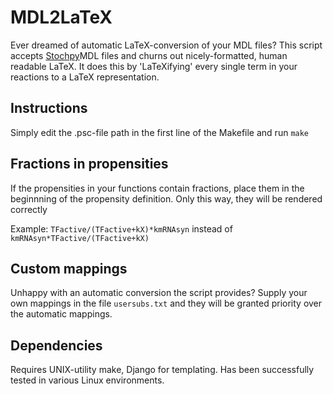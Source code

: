 MDL2LaTeX
=========

Ever dreamed of automatic LaTeX-conversion of your MDL files?
This script accepts [Stochpy](http://stompy.sourceforge.net/ )MDL files and churns out nicely-formatted, human readable LaTeX.
It does this by 'LaTeXifying' every single term in your reactions to a LaTeX representation.

Instructions
------------
Simply edit the .psc-file path in the first line of the Makefile and run `make`

## Fractions in propensities ##
If the propensities in your functions contain fractions, place them in the beginnning of the propensity definition. Only this way, they will be rendered correctly

Example:
`TFactive/(TFactive+kX)*kmRNAsyn` instead of `kmRNAsyn*TFactive/(TFactive+kX)`

## Custom mappings ##
Unhappy with an automatic conversion the script provides? 
Supply your own mappings in the file `usersubs.txt` and they will be granted priority over the automatic mappings.

Dependencies
------------
Requires UNIX-utility make, Django for templating.
Has been successfully tested in various Linux environments.
